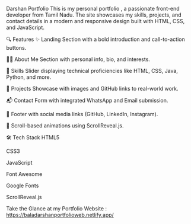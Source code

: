 Darshan Portfolio
This is my personal portfolio , a passionate front-end developer from Tamil Nadu. The site showcases my skills, projects, and contact details in a modern and responsive design built with HTML, CSS, and JavaScript.

🔍 Features ✨ Landing Section with a bold introduction and call-to-action buttons.

🧑‍💻 About Me Section with personal info, bio, and interests.

🚀 Skills Slider displaying technical proficiencies like HTML, CSS, Java, Python, and more.

📁 Projects Showcase with images and GitHub links to real-world work.

📬 Contact Form with integrated WhatsApp and Email submission.

🔗 Footer with social media links (GitHub, LinkedIn, Instagram).

🎇 Scroll-based animations using ScrollReveal.js.

🛠️ Tech Stack HTML5

CSS3

JavaScript

Font Awesome

Google Fonts

ScrollReveal.js

Take the Glance at my Portfolio Website : https://baladarshanportfolioweb.netlify.app/
